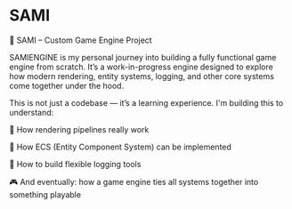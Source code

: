 # SAMI
🚀 SAMI – Custom Game Engine Project


SAMIENGINE is my personal journey into building a fully functional game engine from scratch.
It’s a work-in-progress engine designed to explore how modern rendering, entity systems, logging, and other core systems come together under the hood.

This is not just a codebase — it’s a learning experience. I'm building this to understand:

🔧 How rendering pipelines really work

🧠 How ECS (Entity Component System) can be implemented

💬 How to build flexible logging tools

🎮 And eventually: how a game engine ties all systems together into something playable

